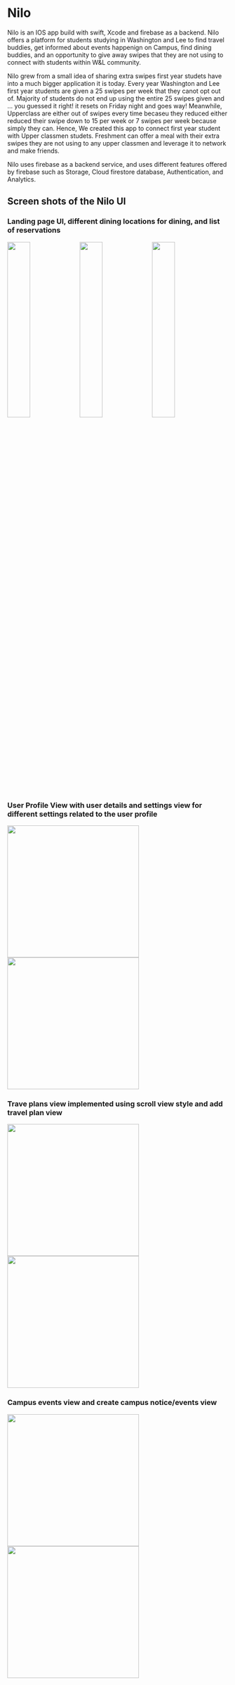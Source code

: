 # Nilo 
Nilo is an IOS app build with swift, Xcode and firebase as a backend. Nilo offers a platform for students studying in Washington and Lee to 
find travel buddies, get informed about events happenign on Campus, find dining buddies, and an opportunity to give away swipes that they
are not using to connect with students within W&L community. 

Nilo grew from a small idea of sharing extra swipes first year studets have into a much bigger application it is today. Every year Washington
and Lee first year students are given a 25 swipes per week that they canot opt out of. Majority of students do not end up using the entire 25 
swipes given and ... you guessed it right! it resets on Friday night and goes way! Meanwhile, Upperclass are either out of swipes every time 
becaseu they reduced either reduced their swipe down to 15 per week or 7 swipes per week because simply they can. Hence, We created this app to 
connect first year student with Upper classmen studets. Freshment can offer a meal with their extra swipes they are not using to any upper classmen 
and leverage it to network and make friends. 

Nilo uses firebase as a backend service, and uses different features offered by firebase such as Storage, Cloud firestore database, Authentication, 
and Analytics. 

## Screen shots of the Nilo UI
### Landing page UI, different dining locations for dining, and list of reservations 
<p float="center">
<img src="/UI images/LandingPageView.png" width="32%"/>
<img src="/UI images/swipeNetworkingView.png" width="32%"/>
<img src="/UI images/ReservationView.png" width="32%"/>
</p>

### User Profile View with user details and settings view for different settings related to the user profile
<p float="center">
<img src="/UI images/UserProfileView.png" width="300"/>
<img src="/UI images/userProfileSettingView.png" width="300"/>
</p>

### Trave plans view implemented using scroll view style and add travel plan view
<p float="middle">
<img src="/UI images/TravelPlansVIew.png" width="300"/>
<img src="/UI images/AddTravelPlanVIew.png" width="300"/>
</p>

### Campus events view and create campus notice/events view
<p float="middle">
<img src="/UI images/EventsVIew.png" width="300"/>
<img src="/UI images/CreateNoticeView.png" width="300"/>
</p>


